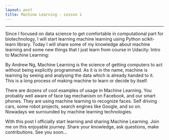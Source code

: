 ```yaml
---
layout: post
title: Machine Learning - Lesson 1 
---
```


---

Since I focused on data science to get comfortable in computational part for biotechnology,  I will start learning machine learning using Python scikit-learn library. Today I will share some of my knowledge about machine learning and some new things that I just learn from course in Udacity: Intro to Machine Learning:

By Andrew Ng, Machine Learning is the science of getting computers to act without being explicitly programmed. As it is in the name, machine is learning by seeing and analysing the data which is already handed to it. This is a long process of making machine to learn or decide by itself.

There are dozens of cool examples of usage in Machine Learning. You probably well aware of face tag mechanism on Facebook, and our smart phones. They are using machine learning to recognize faces. Self driving cars, some robot projects, search engines like Google, and so on. Nowadays we surrounded by machine learning technologies.

With this post I officially start learning and sharing Machine Learning. Join me on this enjoyable journey. Share your knowledge, ask questions, make contributions. See you soon...
